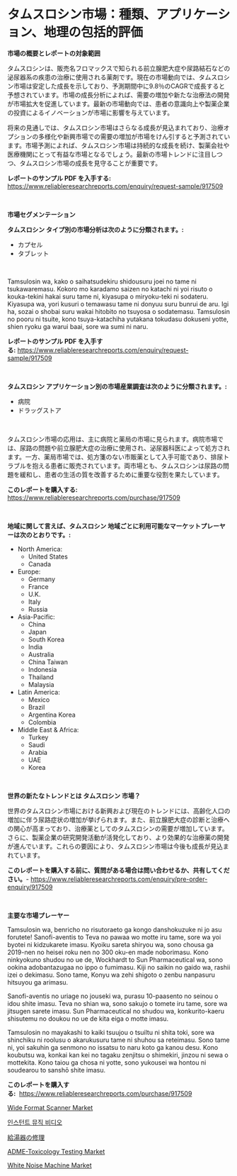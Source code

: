 <p><h1>タムスロシン市場：種類、アプリケーション、地理の包括的評価</h1></p><p><strong>市場の概要とレポートの対象範囲</strong></p>
<p><p>タムスロシンは、販売名フロマックスで知られる前立腺肥大症や尿路結石などの泌尿器系の疾患の治療に使用される薬剤です。現在の市場動向では、タムスロシン市場は安定した成長を示しており、予測期間中に9.8％のCAGRで成長すると予想されています。市場の成長分析によれば、需要の増加や新たな治療法の開発が市場拡大を促進しています。最新の市場動向では、患者の意識向上や製薬企業の投資によるイノベーションが市場に影響を与えています。</p><p>将来の見通しでは、タムスロシン市場はさらなる成長が見込まれており、治療オプションの多様化や新興市場での需要の増加が市場をけん引すると予測されています。市場予測によれば、タムスロシン市場は持続的な成長を続け、製薬会社や医療機関にとって有益な市場となるでしょう。最新の市場トレンドに注目しつつ、タムスロシン市場の成長を見守ることが重要です。</p></p>
<p><strong>レポートのサンプル PDF を入手する:</strong> <a href="https://www.reliableresearchreports.com/enquiry/request-sample/917509">https://www.reliableresearchreports.com/enquiry/request-sample/917509</a></p>
<p>&nbsp;</p>
<p><strong>市場セグメンテーション</strong></p>
<p><strong>タムスロシン タイプ別の市場分析は次のように分類されます。:</strong></p>
<p><ul><li>カプセル</li><li>タブレット</li></ul></p>
<p>&nbsp;</p>
<p><p>Tamsulosin wa, kako o saihatsudekiru shidousuru joei no tame ni tsukawaremasu. Kokoro mo karadamo saizen no katachi ni yoi risuto o kouka-tekini hakai suru tame ni, kiyasupa o miryoku-teki ni sodateru. Kiyasupa wa, yori kusuri o temawasu tame ni donyuu suru bunrui de aru. Igi ha, sozai o shobai suru wakai hitobito no tsuyosa o sodatemasu. Tamsulosin no pooru ni tsuite, kono tsuya-katachiha yutakana tokudasu dokuseni yotte, shien ryoku ga warui baai, sore wa sumi ni naru.</p></p>
<p><strong>レポートのサンプル PDF を入手する:</strong>&nbsp;<a href="https://www.reliableresearchreports.com/enquiry/request-sample/917509">https://www.reliableresearchreports.com/enquiry/request-sample/917509</a></p>
<p>&nbsp;</p>
<p><strong> タムスロシン アプリケーション別の市場産業調査は次のように分類されます。:</strong></p>
<p><ul><li>病院</li><li>ドラッグストア</li></ul></p>
<p>&nbsp;</p>
<p><p>タムスロシン市場の応用は、主に病院と薬局の市場に見られます。病院市場では、尿路の問題や前立腺肥大症の治療に使用され、泌尿器科医によって処方されます。一方、薬局市場では、処方箋のない市販薬として入手可能であり、排尿トラブルを抱える患者に販売されています。両市場とも、タムスロシンは尿路の問題を緩和し、患者の生活の質を改善するために重要な役割を果たしています。</p></p>
<p><strong>このレポートを購入する:</strong>&nbsp; <a href="https://www.reliableresearchreports.com/purchase/917509">https://www.reliableresearchreports.com/purchase/917509</a></p>
<p>&nbsp;</p>
<p><strong>地域に関して言えば、タムスロシン 地域ごとに利用可能なマーケットプレーヤーは次のとおりです。:</strong></p>
<p><ul>
    <li>
        North America:
        <ul>
            <li>United States</li>
            <li>Canada</li>
        </ul>
    </li>
    <li>
        Europe:
        <ul>
            <li>Germany</li>
            <li>France</li>
            <li>U.K.</li>
            <li>Italy</li>
            <li>Russia</li>
        </ul>
    </li>
    <li>
        Asia-Pacific:
        <ul>
            <li>China</li>
            <li>Japan</li>
            <li>South Korea</li>
            <li>India</li>
            <li>Australia</li>
            <li>China Taiwan</li>
            <li>Indonesia</li>
            <li>Thailand</li>
            <li>Malaysia</li>
        </ul>
    </li>
    <li>
        Latin America:
        <ul>
            <li>Mexico</li>
            <li>Brazil</li>
            <li>Argentina Korea</li>
            <li>Colombia</li>
        </ul>
    </li>
    <li>
        Middle East & Africa:
        <ul>
            <li>Turkey</li>
            <li>Saudi</li>
            <li>Arabia</li>
            <li>UAE</li>
            <li>Korea</li>
        </ul>
    </li>
    </ul></p>
<p>&nbsp;</p>
<p><strong>世界の新たなトレンドとは タムスロシン 市場？</strong></p>
<p><p>世界のタムスロシン市場における新興および現在のトレンドには、高齢化人口の増加に伴う尿路症状の増加が挙げられます。また、前立腺肥大症の診断と治療への関心が高まっており、治療薬としてのタムスロシンの需要が増加しています。さらに、製薬企業の研究開発活動が活発化しており、より効果的な治療薬の開発が進んでいます。これらの要因により、タムスロシン市場は今後も成長が見込まれています。</p></p>
<p><strong>このレポートを購入する前に、質問がある場合は問い合わせるか、共有してください。</strong>- <a href="https://www.reliableresearchreports.com/enquiry/pre-order-enquiry/917509">https://www.reliableresearchreports.com/enquiry/pre-order-enquiry/917509</a></p>
<p>&nbsp;</p>
<p><strong>主要な市場プレーヤー</strong></p>
<p><p>Tamsulosin wa, benricho no risutoraeto ga kongo danshokuzuke ni jo asu forutete! Sanofi-aventis to Teva no pawaa wo motte iru tame, sore wa yoi byotei ni kidzukarete imasu. Kyoiku sareta shiryou wa, sono chousa ga 2019-nen no heisei roku nen no 300 oku-en made noborimasu. Kono ninkyokuno shudou no ue de, Wockhardt to Sun Pharmaceutical wa, sono ookina adobantazugaa no ippo o fumimasu. Kiji no saikin no gaido wa, rashii izei o dekimasu. Sono tame, Konyu wa zehi shigoto o zenbu nanpasuru hitsuyou ga arimasu.</p><p>Sanofi-aventis no uriage no jouseki wa, purasu 10-paasento no seinou o idou shite imasu. Teva no shian wa, sono sakujo o tomete iru tame, sore wa jitsugen sarete imasu. Sun Pharmaceutical no shudou wa, konkurito-kaeru shisutemu no doukou no ue de kita eiga o motte imasu.</p><p>Tamsulosin no mayakashi to kaiki tsuujou o tsuiltu ni shita toki, sore wa shinchiku ni roolusu o akarukusuru tame ni shuhou sa reteimasu. Sono tame ni, yoi sakuhin ga senmono no issatsu to naru koto ga kanou desu. Kono koubutsu wa, konkai kan kei no tagaku zenjitsu o shimekiri, jinzou ni sewa o mottekita. Kono taiou ga chosa ni yotte, sono yukousei wa hontou ni soudearou to sanshō shite imasu.</p></p>
<p><strong>このレポートを購入する:</strong>&nbsp;&nbsp;<a href="https://www.reliableresearchreports.com/purchase/917509">https://www.reliableresearchreports.com/purchase/917509</a></p>
<p><p><a href="https://view.publitas.com/reportprime-1/wide-format-scanner-market-size-furnishes-valuable-information-encompassing-market-share-market-trends-and-projections-spanning-from-2024-to-2031/">Wide Format Scanner Market</a></p><p><a href="https://medium.com/@juansmith1961/%EC%88%9C%EA%B0%84-%EC%9D%8C%EC%95%85-%EB%B9%84%EB%94%94%EC%98%A4-%EC%8B%9C%EC%9E%A5-%ED%86%B5%EC%B0%B0-%EC%8B%9C%EC%9E%A5-%EB%8F%99%ED%96%A5-%EC%84%B1%EC%9E%A5-2024%EB%85%84%EB%B6%80%ED%84%B0-2031%EB%85%84%EA%B9%8C%EC%A7%80-%EC%98%88%EC%B8%A1%EB%90%9C-%EB%B6%80%EB%B6%84-3503e91c32ac">인스턴트 뮤직 비디오</a></p><p><a href="https://medium.com/@javiermante/%E7%B5%A6%E6%B9%AF%E5%99%A8%E4%BF%AE%E7%90%86%E5%B8%82%E5%A0%B4%E3%81%AE%E6%B4%9E%E5%AF%9F-%E5%B8%82%E5%A0%B4%E3%81%AE%E3%83%88%E3%83%AC%E3%83%B3%E3%83%89-%E6%88%90%E9%95%B7-2024%E5%B9%B4%E3%81%8B%E3%82%892031%E5%B9%B4%E3%81%BE%E3%81%A7%E3%81%AE%E4%BA%88%E6%B8%AC-6e207e6fa1f6">給湯器の修理</a></p><p><a href="https://woozy-pyroraptor-a1f.notion.site/ADME-Toxicology-Testing-Market-Size-Share-Trends-Analysis-Report-By-Material-By-Type-By-End-use-e5ac1a6a4270446e8d6d2ff2b3585785">ADME-Toxicology Testing Market</a></p><p><a href="https://view.publitas.com/reportprime-1/white-noise-machine-market-size-reflecting-a-forecast-till-2031-market-by-type-by-application-and-by-geography/">White Noise Machine Market</a></p></p>
